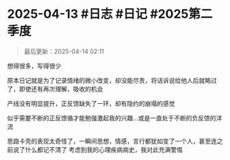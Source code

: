 # 2025-04-13 #日志 #日记 #2025第二季度

>最后更新：2025-04-14 02:11

想得很多，写得很少

原本日记就是为了记录情绪的微小改变，却没能尽责，将话诉说给他人后就略过了，即使还有再次理解，吸收的机会

产线没有明显提升，正反馈缺失了一环，却有隐约的崩塌的感觉

似乎需要不断的正反馈循才能勉强激起我的兴趣...或是一直处于不断的负反馈的洋流

思路卡壳的表现太奇怪了，一瞬间思想，情感，言行都犹如变了一个人，甚至连之前说了什么都记不清了
考虑到我的心理疾病病史，我对此充满警惕
